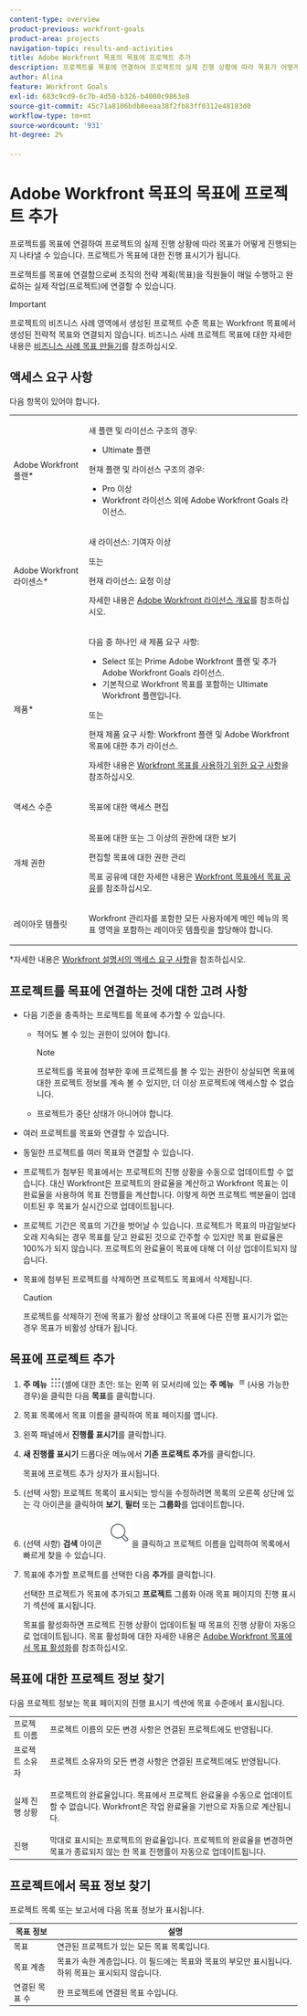 ```yaml
---
content-type: overview
product-previous: workfront-goals
product-area: projects
navigation-topic: results-and-activities
title: Adobe Workfront 목표의 목표에 프로젝트 추가
description: 프로젝트를 목표에 연결하여 프로젝트의 실제 진행 상황에 따라 목표가 어떻게 진행되는지 나타낼 수 있습니다. 프로젝트가 목표에 대한 진행 표시기가 됩니다.
author: Alina
feature: Workfront Goals
exl-id: 683c9cd9-6c7b-4d50-b326-b4000c9863e8
source-git-commit: 45c71a8106bdb8eeaa38f2fb83ff0312e48183d0
workflow-type: tm+mt
source-wordcount: '931'
ht-degree: 2%

---
```


# Adobe Workfront 목표의 목표에 프로젝트 추가

<!--
THIS MIGHT NEED TO BE RENAMED BECAUSE THERE WILL BE OTHER OBJECTS CONNECTED TO GOALS IN THE FUTURE
-->

프로젝트를 목표에 연결하여 프로젝트의 실제 진행 상황에 따라 목표가 어떻게 진행되는지 나타낼 수 있습니다. 프로젝트가 목표에 대한 진행 표시기가 됩니다.

프로젝트를 목표에 연결함으로써 조직의 전략 계획(목표)을 직원들이 매일 수행하고 완료하는 실제 작업(프로젝트)에 연결할 수 있습니다.

>[!IMPORTANT]
>
>프로젝트의 비즈니스 사례 영역에서 생성된 프로젝트 수준 목표는 Workfront 목표에서 생성된 전략적 목표와 연결되지 않습니다. 비즈니스 사례 프로젝트 목표에 대한 자세한 내용은 [비즈니스 사례 목표 만들기](../../manage-work/projects/define-a-business-case/create-business-case-goals.md)를 참조하십시오.


## 액세스 요구 사항

다음 항목이 있어야 합니다.

<table style="table-layout:auto">
<col>
</col>
<col>
</col>
<tbody>
 <tr> 
   <td role="rowheader">Adobe Workfront 플랜*</td> 
   <td> 
   <p>새 플랜 및 라이선스 구조의 경우:
  <ul><li>Ultimate 플랜 </li></ul>
   </p>
<p>현재 플랜 및 라이선스 구조의 경우: 
<ul><li> Pro 이상 </li>
  <li>Workfront 라이선스 외에 Adobe Workfront Goals 라이선스.</li></ul></p>
   </td> 
  </tr>
 <tr>
 <td role="rowheader">Adobe Workfront 라이센스*</td>
 <td>
 <p>새 라이선스: 기여자 이상</p>
 또는
 <p>현재 라이선스: 요청 이상</p> <p>자세한 내용은 <a href="../../administration-and-setup/add-users/access-levels-and-object-permissions/wf-licenses.md" class="MCXref xref">Adobe Workfront 라이선스 개요</a>를 참조하십시오.</p> </td>
 </tr>
 <tr>
 <td role="rowheader">제품*</td>
 <td>
 <p> 다음 중 하나인 새 제품 요구 사항: </p>
<ul>
<li>Select 또는 Prime Adobe Workfront 플랜 및 추가 Adobe Workfront Goals 라이선스.</li>
<li>기본적으로 Workfront 목표를 포함하는 Ultimate Workfront 플랜입니다. </li></ul>
 <p>또는</p>
 <p>현재 제품 요구 사항: Workfront 플랜 및 Adobe Workfront 목표에 대한 추가 라이선스. </p> <p>자세한 내용은 <a href="../../workfront-goals/goal-management/access-needed-for-wf-goals.md" class="MCXref xref">Workfront 목표를 사용하기 위한 요구 사항</a>을 참조하십시오. </p> </td>
 </tr>
 <tr>
 <td role="rowheader">액세스 수준</td>
 <td> <p>목표에 대한 액세스 편집</p> </td>
 </tr>
 <tr data-mc-conditions="">
 <td role="rowheader">개체 권한</td>
 <td>
  <div>
  <p>목표에 대한 또는 그 이상의 권한에 대한 보기</p>
  <p>편집할 목표에 대한 권한 관리</p>
  <p>목표 공유에 대한 자세한 내용은 <a href="../../workfront-goals/workfront-goals-settings/share-a-goal.md" class="MCXref xref">Workfront 목표에서 목표 공유</a>를 참조하십시오. </p>
  </div> </td>
 </tr>
 <tr>
   <td role="rowheader"><p>레이아웃 템플릿</p></td>
   <td> <p>Workfront 관리자를 포함한 모든 사용자에게 메인 메뉴의 목표 영역을 포함하는 레이아웃 템플릿을 할당해야 합니다. </p>  
</td>
  </tr>
</tbody>
</table>

*자세한 내용은 [Workfront 설명서의 액세스 요구 사항](/help/quicksilver/administration-and-setup/add-users/access-levels-and-object-permissions/access-level-requirements-in-documentation.md)을 참조하십시오.

## 프로젝트를 목표에 연결하는 것에 대한 고려 사항

* 다음 기준을 충족하는 프로젝트를 목표에 추가할 수 있습니다.

   * 적어도 볼 수 있는 권한이 있어야 합니다.

     >[!NOTE]
     >
     >프로젝트를 목표에 첨부한 후에 프로젝트를 볼 수 있는 권한이 상실되면 목표에 대한 프로젝트 정보를 계속 볼 수 있지만, 더 이상 프로젝트에 액세스할 수 없습니다.

   * 프로젝트가 중단 상태가 아니어야 합니다.

* 여러 프로젝트를 목표와 연결할 수 있습니다.
* 동일한 프로젝트를 여러 목표와 연결할 수 있습니다.
* 프로젝트가 첨부된 목표에서는 프로젝트의 진행 상황을 수동으로 업데이트할 수 없습니다. 대신 Workfront은 프로젝트의 완료율을 계산하고 Workfront 목표는 이 완료율을 사용하여 목표 진행률을 계산합니다. 이렇게 하면 프로젝트 백분율이 업데이트된 후 목표가 실시간으로 업데이트됩니다.
* 프로젝트 기간은 목표의 기간을 벗어날 수 있습니다. 프로젝트가 목표의 마감일보다 오래 지속되는 경우 목표를 닫고 완료된 것으로 간주할 수 있지만 목표 완료율은 100%가 되지 않습니다. 프로젝트의 완료율이 목표에 대해 더 이상 업데이트되지 않습니다.

<!--this is no longer visible in the new redesigned interface for goals: logged a bug for this: https://experience.adobe.com/#/@adobeinternalworkfront/so:hub-Hub/workfront/issue/63ceb049000080d30022aab9a359f6f1/updates - but confirmed that this will not be brought back at least for now - Jan 2023. 

There is an indication on the goal list that the project no longer updates progress for the goal.

  ![Goal closed](assets/goal-closed-project-active-warning-goal-list-350x94.png)
-->

* 목표에 첨부된 프로젝트를 삭제하면 프로젝트도 목표에서 삭제됩니다.

  >[!CAUTION]
  >
  >프로젝트를 삭제하기 전에 목표가 활성 상태이고 목표에 다른 진행 표시기가 없는 경우 목표가 비활성 상태가 됩니다.


## 목표에 프로젝트 추가

1. **주 메뉴** ![주 메뉴 아이콘](assets/main-menu-icon.png)(셸에 대한 초안: 또는 왼쪽 위 모서리에 있는 **주 메뉴** ![주 메뉴 줄](assets/three-line-main-menu-icon.png)(사용 가능한 경우)을 클릭한 다음 **목표**&#x200B;를 클릭합니다.
1. 목표 목록에서 목표 이름을 클릭하여 목표 페이지를 엽니다.
1. 왼쪽 패널에서 **진행률 표시기**&#x200B;를 클릭합니다.
1. **새 진행률 표시기** 드롭다운 메뉴에서 **기존 프로젝트 추가**&#x200B;를 클릭합니다.

   목표에 프로젝트 추가 상자가 표시됩니다.
1. (선택 사항) 프로젝트 목록이 표시되는 방식을 수정하려면 목록의 오른쪽 상단에 있는 각 아이콘을 클릭하여 **보기**, **필터** 또는 **그룹화**&#x200B;를 업데이트합니다.
1. (선택 사항) **검색** 아이콘 ![검색 아이콘](assets/search-icon.png)을 클릭하고 프로젝트 이름을 입력하여 목록에서 빠르게 찾을 수 있습니다.
1. 목표에 추가할 프로젝트를 선택한 다음 **추가**&#x200B;를 클릭합니다.

   선택한 프로젝트가 목표에 추가되고 **프로젝트** 그룹화 아래 목표 페이지의 진행 표시기 섹션에 표시됩니다.

   목표를 활성화하면 프로젝트 진행 상황이 업데이트될 때 목표의 진행 상황이 자동으로 업데이트됩니다. 목표 활성화에 대한 자세한 내용은 [Adobe Workfront 목표에서 목표 활성화](../goal-management/activate-goals.md)를 참조하십시오.

## 목표에 대한 프로젝트 정보 찾기

<p>
다음 프로젝트 정보는 목표 페이지의 진행 표시기 섹션에 목표 수준에서 표시됩니다.

</p>

<table>
  <tr>
   <td>프로젝트 이름
   </td>
   <td>프로젝트 이름의 모든 변경 사항은 연결된 프로젝트에도 반영됩니다.
   </td>
  </tr>
  <tr>
   <td>프로젝트 소유자
   </td>
   <td>프로젝트 소유자의 모든 변경 사항은 연결된 프로젝트에도 반영됩니다.
   </td>
  </tr>
    <tr>
   <td>실제 진행 상황
   </td>
   <td> <p>프로젝트의 완료율입니다. 목표에서 프로젝트 완료율을 수동으로 업데이트할 수 없습니다. Workfront은 작업 완료율을 기반으로 자동으로 계산됩니다. </p>
   </td>
  </tr>
  <tr>
   <td>진행
   </td>
   <td>막대로 표시되는 프로젝트의 완료율입니다. 프로젝트의 완료율을 변경하면 목표가 종료되지 않는 한 목표 진행률이 자동으로 업데이트됩니다.
   </td>
  </tr>

</table>

## 프로젝트에서 목표 정보 찾기

프로젝트 목록 또는 보고서에 다음 목표 정보가 표시됩니다.

| 목표 정보 | 설명 |
|---|---|
| 목표 | 연관된 프로젝트가 있는 모든 목표 목록입니다. |
| 목표 계층 | 목표가 속한 계층입니다. 이 필드에는 목표와 목표의 부모만 표시됩니다. 하위 목표는 표시되지 않습니다. |
| 연결된 목표 수 | 한 프로젝트에 연결된 목표 수입니다. |
